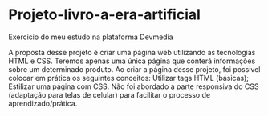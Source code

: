 # Projeto-livro-a-era-artificial

Exercicio do meu estudo na plataforma Devmedia

A proposta desse projeto é criar uma página web utilizando as tecnologias HTML e CSS. Teremos apenas uma única página que conterá informações sobre um determinado produto.  Ao criar a página desse projeto, foi possivel colocar em prática os seguintes conceitos:  Utilizar tags HTML (básicas); Estilizar uma página com CSS. Não foi abordado a parte responsiva do CSS (adaptação para telas de celular) para facilitar o processo de aprendizado/prática.
